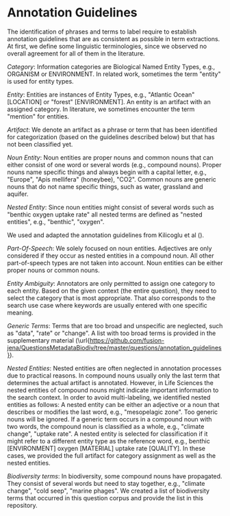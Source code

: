 # Annotation Guidelines

The identification of phrases and terms to label require to establish annotation guidelines that are as consistent as possible in term extractions. At first, we define some linguistic terminologies, since we observed no overall agreement for all of them in the literature.

<em>Category</em>: Information categories are Biological Named Entity Types, e.g., ORGANISM or ENVIRONMENT. In related work, sometimes the term "entity" is used for entity types.

<em>Entity</em>: Entities are instances of Entity Types, e.g., "Atlantic Ocean" [LOCATION] or "forest" [ENVIRONMENT]. An entity is an artifact with an assigned category. In literature, we sometimes encounter the term "mention" for entities.

<em>Artifact</em>: We denote an artifact as a phrase or term that has been identified for categorization (based on the guidelines described below) but that has not been classified yet.

<em>Noun Entity</em>: Noun entities are proper nouns and common nouns that can either consist of one word or several words (e.g., compound nouns). Proper nouns name specific things and always begin with a capital letter, e.g., "Europe", "Apis mellifera" (honeybee), "CO2". Common nouns are generic nouns that do not name specific things, such as water, grassland and aquifer.

<em>Nested Entity</em>: Since noun entities might consist of several words such as "benthic oxygen uptake rate" all nested terms are defined as "nested entities", e.g., "benthic", "oxygen".


We used and adapted the annotation guidelines from Kilicoglu et al ().

<em>Part-Of-Speech</em>: We solely focused on noun entities. Adjectives are only considered if they occur as nested entities in a compound noun. All other part-of-speech types are not taken into account. Noun entities can be either proper nouns or common nouns.

<em>Entity Ambiguity</em>: Annotators are only permitted to assign one category to each entity. Based on the given context (the entire question), they need to select the category that is most appropriate. That also corresponds to the search use case where keywords are usually entered with one specific meaning.

<em>Generic Terms</em>: Terms that are too broad and unspecific are neglected, such as "data", "rate" or "change". A list with too broad terms is provided in the supplementary material (\url{https://github.com/fusion-jena/QuestionsMetadataBiodiv/tree/master/questions/annotation_guidelines}).

<em>Nested Entities</em>: Nested entities are often neglected in annotation processes due to practical reasons. In compound nouns usually only the last term that determines the actual artifact is annotated. However, in Life Sciences the nested entities of compound nouns might indicate important information to the search context. In order to avoid multi-labeling, we identified nested entities as follows:
A nested entity can be either an adjective or a noun that describes or modifies the last word, e.g., "mesopelagic zone". Too generic nouns will be ignored. If a generic term occurs in a compound noun with two words, the compound noun is classified as a whole, e.g., "climate change", "uptake rate". A nested entity is selected for classification if it might refer to a different entity type as the reference word, e.g., benthic [ENVIRONMENT] oxygen [MATERIAL] uptake rate [QUALITY]. In these cases, we provided the full artifact for category assignment as well as the nested entities.

<em>Biodiversity terms</em>: In biodiversity, some compound nouns have propagated. They consist of several words but need to stay together, e.g., "climate change", "cold seep", "marine phages". We created a list of biodiversity terms that occurred in this question corpus and provide the list in this repository.


